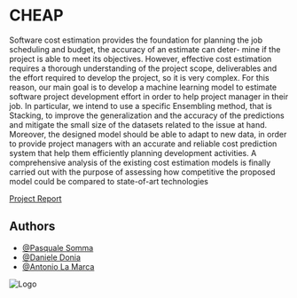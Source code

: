 
# CHEAP 

Software cost estimation provides the foundation for planning the
job scheduling and budget, the accuracy of an estimate can deter-
mine if the project is able to meet its objectives. However, effective
cost estimation requires a thorough understanding of the project
scope, deliverables and the effort required to develop the project,
so it is very complex. For this reason, our main goal is to develop a
machine learning model to estimate software project development
effort in order to help project manager in their job. In particular,
we intend to use a specific Ensembling method, that is Stacking,
to improve the generalization and the accuracy of the predictions
and mitigate the small size of the datasets related to the issue at
hand. Moreover, the designed model should be able to adapt to new
data, in order to provide project managers with an accurate and
reliable cost prediction system that help them efficiently planning
development activities. A comprehensive analysis of the existing
cost estimation models is finally carried out with the purpose of
assessing how competitive the proposed model could be compared
to state-of-art technologies

[Project Report](https://github.com/Paky29/cost-estimation-prediction/blob/main/report/CHEAP_report.pdf)

## Authors

- [@Pasquale Somma](https://github.com/Paky29)
- [@Daniele Donia](https://github.com/d-donia)
- [@Antonio La Marca](https://www.github.com/octokatherine)

![Logo](https://i.postimg.cc/2SGPRRgq/My-project-1-1-Xz-T1b-BXh-S-transformed.png)

